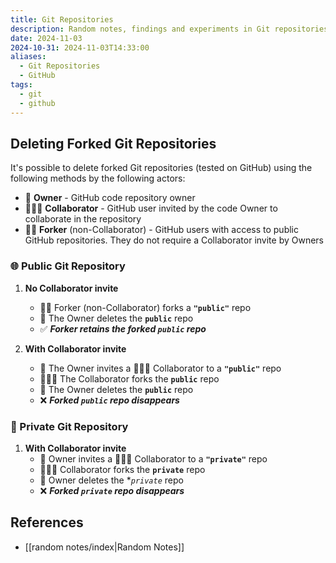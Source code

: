 ```yaml
---
title: Git Repositories
description: Random notes, findings and experiments in Git repositories
date: 2024-11-03
2024-10-31: 2024-11-03T14:33:00
aliases:
  - Git Repositories
  - GitHub
tags:
  - git
  - github
---
```

## Deleting Forked Git Repositories

It's possible to delete forked Git repositories (tested on GitHub) using the following methods by the following actors:

- 🤵 **Owner** - GitHub code repository owner
- 🧑‍🤝‍🧑 **Collaborator** - GitHub user invited by the code Owner to collaborate in the repository
- 🧑‍💻 **Forker** (non-Collaborator) - GitHub users with access to public GitHub repositories. They do not require a Collaborator invite by Owners

### 🌐 Public Git Repository

1. **No Collaborator invite**
   - 🧑‍💻 Forker (non-Collaborator) forks a **`"public"`** repo
   - 🤵 The Owner deletes the **`public`** repo
   - ✅ ***Forker retains the forked `public` repo***

2. **With Collaborator invite**
   - 🤵 The Owner invites a 🧑‍🤝‍🧑 Collaborator to a **`"public"`** repo
   - 🧑‍🤝‍🧑 The Collaborator forks the **`public`** repo
   - 🤵 The Owner deletes the **`public`** repo
   - ❌ ***Forked `public` repo disappears***

### 🚫 Private Git Repository

1. **With Collaborator invite**
   - 🤵 Owner invites a 🧑‍🤝‍🧑 Collaborator to a **`"private"`** repo
   - 🧑‍🤝‍🧑 Collaborator forks the **`private`** repo
   - 🤵 Owner deletes the **`private`* repo
   - ❌ ***Forked `private` repo disappears***

## References

- [[random notes/index|Random Notes]]
